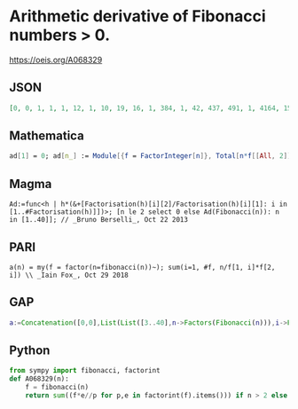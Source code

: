 # Arithmetic derivative of Fibonacci numbers \> 0\.
https://oeis.org/A068329
## JSON
```JSON
[0, 0, 1, 1, 1, 12, 1, 10, 19, 16, 1, 384, 1, 42, 437, 491, 1, 4164, 150, 4388, 6341, 288, 1, 155472, 30035, 754, 115271, 142474, 1, 1530588, 2974, 1084624, 1802069, 5168, 2555363, 46594656, 503939, 1406531]
```
## Mathematica
```Mathematica
ad[1] = 0; ad[n_] := Module[{f = FactorInteger[n]}, Total[n*f[[All, 2]]/ f[[All, 1]]]]; a[n_] := ad[Fibonacci[n]]; Array[a, 40] (* _Jean-François Alcover_, Feb 22 2018 *)
```
## Magma
```Magma
Ad:=func<h | h*(&+[Factorisation(h)[i][2]/Factorisation(h)[i][1]: i in [1..#Factorisation(h)]])>; [n le 2 select 0 else Ad(Fibonacci(n)): n in [1..40]]; // _Bruno Berselli_, Oct 22 2013
```
## PARI
```PARI
a(n) = my(f = factor(n=fibonacci(n))~); sum(i=1, #f, n/f[1, i]*f[2, i]) \\ _Iain Fox_, Oct 29 2018
```
## GAP
```GAP
a:=Concatenation([0,0],List(List([3..40],n->Factors(Fibonacci(n))),i->Product(i)*Sum(i,j->1/j))); # _Muniru A Asiru_, Oct 31 2018
```
## Python
```Python
from sympy import fibonacci, factorint
def A068329(n):
    f = fibonacci(n)
    return sum((f*e//p for p,e in factorint(f).items())) if n > 2 else 0 # _Chai Wah Wu_, Jun 12 2022
```
